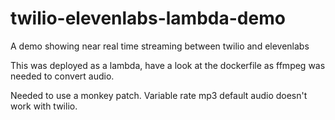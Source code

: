 # twilio-elevenlabs-lambda-demo
A demo showing near real time streaming between twilio and elevenlabs

This was deployed as a lambda, have a look at the dockerfile as ffmpeg was needed to convert audio.

Needed to use a monkey patch. Variable rate mp3 default audio doesn't work with twilio.

